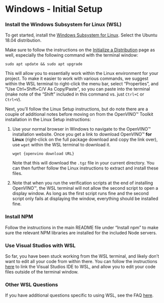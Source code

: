 # Windows - Initial Setup

### Install the Windows Subsystem for Linux (WSL)

To get started, install the [Windows Subsystem for Linux](https://docs.microsoft.com/en-us/windows/wsl/install-win10). Select the Ubuntu 18.04 distribution.

Make sure to follow the instructions on the [Initialize a Distribution](https://docs.microsoft.com/en-us/windows/wsl/initialize-distro) page as well, especially the following command with the terminal window:

```
sudo apt update && sudo apt upgrade
```

This will allow you to essentially work within the Linux environment for your project. To make it easier to work with various commands, we suggest within the WSL terminal to right-click the menu bar, select “Properties”, and "Use Ctrl+Shift+C/V As Copy/Paste", so you can paste into the terminal (make note of the “Shift” included in this command vs. just `Ctrl+C` or `Ctrl+V`).

Next, you’ll follow the Linux Setup instructions, but do note there are a couple of additional notes before moving on from the OpenVINO™ Toolkit installation in the Linux Setup instructions:

1. Use your normal browser in Windows to navigate to the OpenVINO™ installation website. Once you get a link to download OpenVINO™ **for Linux** (right-click on the full package download and copy the link over), use `wget` within the WSL terminal to download it.

    ```
    wget {openvino download URL}
    ```

    Note that this will download the `.tgz` file in your current directory. You can then further follow the Linux instructions to extract and install these files.

2. Note that when you run the verification scripts at the end of installing OpenVINO™, the WSL terminal will not allow the second script to open a display window. As long as the first script runs fine and the second script only fails at displaying the window, everything should be installed fine.

### Install NPM

Follow the instructions in the main README file under “Install npm” to make sure the relevant NPM libraries are installed for the included Node servers.

### Use Visual Studios with WSL

So far, you have been stuck working from the WSL terminal, and likely don’t want to edit all your code from within there. You can follow the instructions [here](https://code.visualstudio.com/docs/remote/wsl) to link the Visual Studios IDE to WSL, and allow you to edit your code files outside of the terminal window.

### Other WSL Questions

If you have additional questions specific to using WSL, see the FAQ [here](https://docs.microsoft.com/en-us/windows/wsl/faq).
